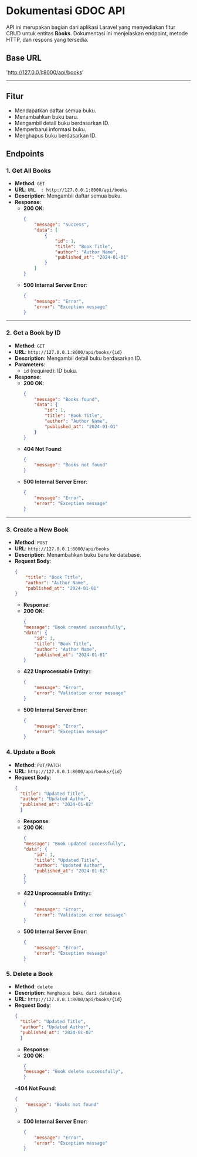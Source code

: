 # Dokumentasi GDOC API 

API ini merupakan bagian dari aplikasi Laravel yang menyediakan fitur CRUD untuk entitas **Books**. Dokumentasi ini menjelaskan endpoint, metode HTTP, dan respons yang tersedia.

## **Base URL**
'http://127.0.0.1:8000/api/books'

---
## **Fitur**
- Mendapatkan daftar semua buku.
- Menambahkan buku baru.
- Mengambil detail buku berdasarkan ID.
- Memperbarui informasi buku.
- Menghapus buku berdasarkan ID.

## **Endpoints**

### **1. Get All Books**
- **Method**: `GET`
- **URL**: `URL  : http://127.0.0.1:8000/api/books`
- **Description**: Mengambil daftar semua buku.
- **Response**:
  - **200 OK**:
    ```json
    {
        "message": "Success",
        "data": [
            {
                "id": 1,
                "title": "Book Title",
                "author": "Author Name",
                "published_at": "2024-01-01"
            }
        ]
    }
    ```
  - **500 Internal Server Error**:
    ```json
    {
        "message": "Error",
        "error": "Exception message"
    }
    ```

---

### **2. Get a Book by ID**
- **Method**: `GET`
- **URL**: `http://127.0.0.1:8000/api/books/{id}`
- **Description**: Mengambil detail buku berdasarkan ID.
- **Parameters**:
  - `id` (required): ID buku.
- **Response**:
  - **200 OK**:
    ```json
    {
        "message": "Books found",
        "data": {
            "id": 1,
            "title": "Book Title",
            "author": "Author Name",
            "published_at": "2024-01-01"
        }
    }
    ```
  - **404 Not Found**:
    ```json
    {
        "message": "Books not found"
    }
    ```
  - **500 Internal Server Error**:
    ```json
    {
        "message": "Error",
        "error": "Exception message"
    }
    ```

---

### **3. Create a New Book**
- **Method**: `POST`
- **URL**: `http://127.0.0.1:8000/api/books`
- **Description**: Menambahkan buku baru ke database.
- **Request Body**:
  ```json
  {
      "title": "Book Title",
      "author": "Author Name",
      "published_at": "2024-01-01"
  }
   ```
  - **Response**:
  - **200 OK**:
    ```json
    {
    "message": "Book created successfully",
    "data": {
        "id": 1,
        "title": "Book Title",
        "author": "Author Name",
        "published_at": "2024-01-01"
    }
    ```
  - **422 Unprocessable Entity:**:
    ```json
    {
        "message": "Error",
        "error": "Validation error message"
    }
    ```
  - **500 Internal Server Error**:
    ```json
    {
        "message": "Error",
        "error": "Exception message"
    }
    ```
### **4. Update a Book**
- **Method**: `PUT/PATCH`
- **URL**: `http://127.0.0.1:8000/api/books/{id}`
- **Request Body**:
  ```json
  {
    "title": "Updated Title",
    "author": "Updated Author",
    "published_at": "2024-01-02"
    }
   ```
  - **Response**:
  - **200 OK**:
    ```json
    {
    "message": "Book updated successfully",
    "data": {
        "id": 1,
        "title": "Updated Title",
        "author": "Updated Author",
        "published_at": "2024-01-02"
    }
    }
    ```
  - **422 Unprocessable Entity:**:
    ```json
    {
        "message": "Error",
        "error": "Validation error message"
    }
    ```
  - **500 Internal Server Error**:
    ```json
    {
        "message": "Error",
        "error": "Exception message"
    }
    ```
### **5. Delete a Book**
- **Method**: `delete`
- **Description**: `Menghapus buku dari database`
- **URL**: `http://127.0.0.1:8000/api/books/{id}`
- **Request Body**:
  ```json
  {
    "title": "Updated Title",
    "author": "Updated Author",
    "published_at": "2024-01-02"
    }
   ```
  - **Response**:
  - **200 OK**:
    ```json
    {
    "message": "Book delete successfully",
    }
    ```
  -**404 Not Found**:
    ```json
    {
        "message": "Books not found"
    }
    ```
  - **500 Internal Server Error**:
    ```json
    {
        "message": "Error",
        "error": "Exception message"
    }
    ```
    

